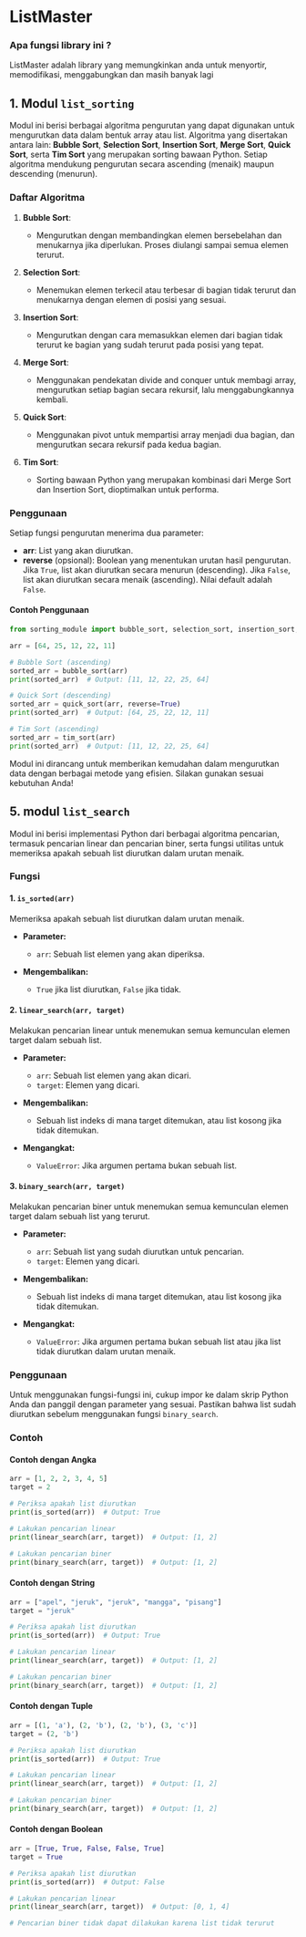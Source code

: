 # ListMaster

### Apa fungsi library ini ?

ListMaster adalah library yang memungkinkan anda untuk menyortir, memodifikasi, menggabungkan dan masih banyak lagi

## 1. Modul `list_sorting`

Modul ini berisi berbagai algoritma pengurutan yang dapat digunakan untuk mengurutkan data dalam bentuk array atau list. Algoritma yang disertakan antara lain: **Bubble Sort**, **Selection Sort**, **Insertion Sort**, **Merge Sort**, **Quick Sort**, serta **Tim Sort** yang merupakan sorting bawaan Python. Setiap algoritma mendukung pengurutan secara ascending (menaik) maupun descending (menurun).

### Daftar Algoritma

1. **Bubble Sort**: 
   - Mengurutkan dengan membandingkan elemen bersebelahan dan menukarnya jika diperlukan. Proses diulangi sampai semua elemen terurut.

2. **Selection Sort**: 
   - Menemukan elemen terkecil atau terbesar di bagian tidak terurut dan menukarnya dengan elemen di posisi yang sesuai.

3. **Insertion Sort**: 
   - Mengurutkan dengan cara memasukkan elemen dari bagian tidak terurut ke bagian yang sudah terurut pada posisi yang tepat.

4. **Merge Sort**: 
   - Menggunakan pendekatan divide and conquer untuk membagi array, mengurutkan setiap bagian secara rekursif, lalu menggabungkannya kembali.

5. **Quick Sort**: 
   - Menggunakan pivot untuk mempartisi array menjadi dua bagian, dan mengurutkan secara rekursif pada kedua bagian.

6. **Tim Sort**: 
   - Sorting bawaan Python yang merupakan kombinasi dari Merge Sort dan Insertion Sort, dioptimalkan untuk performa.

### Penggunaan

Setiap fungsi pengurutan menerima dua parameter:

- **arr**: List yang akan diurutkan.
- **reverse** (opsional): Boolean yang menentukan urutan hasil pengurutan. Jika `True`, list akan diurutkan secara menurun (descending). Jika `False`, list akan diurutkan secara menaik (ascending). Nilai default adalah `False`.

#### Contoh Penggunaan

```python
from sorting_module import bubble_sort, selection_sort, insertion_sort, merge_sort, quick_sort, tim_sort

arr = [64, 25, 12, 22, 11]

# Bubble Sort (ascending)
sorted_arr = bubble_sort(arr)
print(sorted_arr)  # Output: [11, 12, 22, 25, 64]

# Quick Sort (descending)
sorted_arr = quick_sort(arr, reverse=True)
print(sorted_arr)  # Output: [64, 25, 22, 12, 11]

# Tim Sort (ascending)
sorted_arr = tim_sort(arr)
print(sorted_arr)  # Output: [11, 12, 22, 25, 64]
```

Modul ini dirancang untuk memberikan kemudahan dalam mengurutkan data dengan berbagai metode yang efisien. Silakan gunakan sesuai kebutuhan Anda!

## 5. modul `list_search`

Modul ini berisi implementasi Python dari berbagai algoritma pencarian, termasuk pencarian linear dan pencarian biner, serta fungsi utilitas untuk memeriksa apakah sebuah list diurutkan dalam urutan menaik.

### Fungsi

#### 1. `is_sorted(arr)`

Memeriksa apakah sebuah list diurutkan dalam urutan menaik.

- **Parameter:**
  - `arr`: Sebuah list elemen yang akan diperiksa.
  
- **Mengembalikan:**
  - `True` jika list diurutkan, `False` jika tidak.

#### 2. `linear_search(arr, target)`

Melakukan pencarian linear untuk menemukan semua kemunculan elemen target dalam sebuah list.

- **Parameter:**
  - `arr`: Sebuah list elemen yang akan dicari.
  - `target`: Elemen yang dicari.
  
- **Mengembalikan:**
  - Sebuah list indeks di mana target ditemukan, atau list kosong jika tidak ditemukan.

- **Mengangkat:**
  - `ValueError`: Jika argumen pertama bukan sebuah list.

#### 3. `binary_search(arr, target)`

Melakukan pencarian biner untuk menemukan semua kemunculan elemen target dalam sebuah list yang terurut.

- **Parameter:**
  - `arr`: Sebuah list yang sudah diurutkan untuk pencarian.
  - `target`: Elemen yang dicari.
  
- **Mengembalikan:**
  - Sebuah list indeks di mana target ditemukan, atau list kosong jika tidak ditemukan.

- **Mengangkat:**
  - `ValueError`: Jika argumen pertama bukan sebuah list atau jika list tidak diurutkan dalam urutan menaik.

### Penggunaan

Untuk menggunakan fungsi-fungsi ini, cukup impor ke dalam skrip Python Anda dan panggil dengan parameter yang sesuai. Pastikan bahwa list sudah diurutkan sebelum menggunakan fungsi `binary_search`.

### Contoh

#### Contoh dengan Angka

```python
arr = [1, 2, 2, 3, 4, 5]
target = 2

# Periksa apakah list diurutkan
print(is_sorted(arr))  # Output: True

# Lakukan pencarian linear
print(linear_search(arr, target))  # Output: [1, 2]

# Lakukan pencarian biner
print(binary_search(arr, target))  # Output: [1, 2]
```

#### Contoh dengan String

```python
arr = ["apel", "jeruk", "jeruk", "mangga", "pisang"]
target = "jeruk"

# Periksa apakah list diurutkan
print(is_sorted(arr))  # Output: True

# Lakukan pencarian linear
print(linear_search(arr, target))  # Output: [1, 2]

# Lakukan pencarian biner
print(binary_search(arr, target))  # Output: [1, 2]
```

#### Contoh dengan Tuple

```python
arr = [(1, 'a'), (2, 'b'), (2, 'b'), (3, 'c')]
target = (2, 'b')

# Periksa apakah list diurutkan
print(is_sorted(arr))  # Output: True

# Lakukan pencarian linear
print(linear_search(arr, target))  # Output: [1, 2]

# Lakukan pencarian biner
print(binary_search(arr, target))  # Output: [1, 2]
```

#### Contoh dengan Boolean

```python
arr = [True, True, False, False, True]
target = True

# Periksa apakah list diurutkan
print(is_sorted(arr))  # Output: False

# Lakukan pencarian linear
print(linear_search(arr, target))  # Output: [0, 1, 4]

# Pencarian biner tidak dapat dilakukan karena list tidak terurut
```

